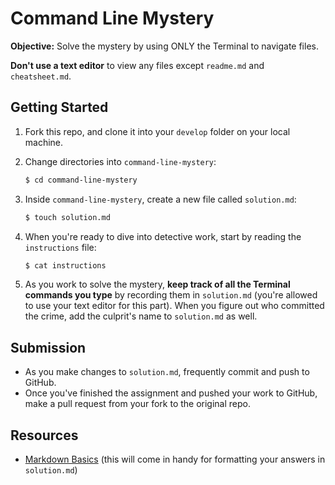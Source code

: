 # Command Line Mystery

**Objective:** Solve the mystery by using ONLY the Terminal to navigate files.

**Don't use a text editor** to view any files except `readme.md` and `cheatsheet.md`.

## Getting Started

1. Fork this repo, and clone it into your `develop` folder on your local machine.

2. Change directories into `command-line-mystery`:

	```bash
	$ cd command-line-mystery
	```

3. Inside `command-line-mystery`, create a new file called `solution.md`:

	```bash
	$ touch solution.md
	```

4. When you're ready to dive into detective work, start by reading the `instructions` file:

	```bash
	$ cat instructions
	```

5. As you work to solve the mystery, **keep track of all the Terminal commands you type** by recording them in `solution.md` (you're allowed to use your text editor for this part). When you figure out who committed the crime, add the culprit's name to `solution.md` as well.

## Submission

* As you make changes to `solution.md`, frequently commit and push to GitHub.
* Once you've finished the assignment and pushed your work to GitHub, make a pull request from your fork to the original repo.

## Resources

* <a href="https://help.github.com/articles/markdown-basics">Markdown Basics</a> (this will come in handy for formatting your answers in `solution.md`)
